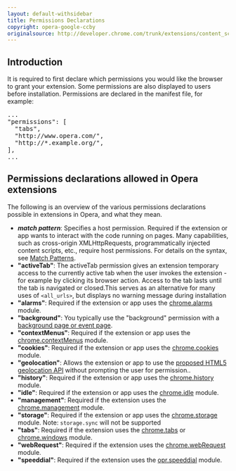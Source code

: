 ```yaml
---
layout: default-withsidebar
title: Permissions Declarations
copyright: opera-google-ccby
originalsource: http://developer.chrome.com/trunk/extensions/content_scripts.html
---
```

## Introduction

It is required to first declare which permissions you would like the browser to grant your extension. Some permissions are also displayed to users before installation. Permissions are declared in the manifest file, for example:

<pre class="prettyprint">...
"permissions": [
  "tabs",
  "http://www.opera.com/",
  "http://*.example.org/",
],
...</pre>

## Permissions declarations allowed in Opera extensions
The following is an overview of the various permissions declarations possible in extensions in Opera, and what they mean. 

* ***match pattern***: Specifies a host permission. Required if the extension or app wants to interact with the code running on pages. Many capabilities, such as cross-origin XMLHttpRequests, programmatically injected content scripts, etc., require host permissions. For details on the syntax, see [Match Patterns](tut_match_patterns.html).
* **"activeTab"**: The activeTab permission gives an extension temporary access to the currently active tab when the user invokes the extension - for example by clicking its browser action. Access to the tab lasts until the tab is navigated or closed.This serves as an alternative for many uses of `<all_urls>`, but displays no warning message during installation
* **"alarms"**: Required if the extension or app uses the [chrome.alarms](alarms.html) module.
* **"background"**: You typically use the "background" permission with a [background page or event page](tut_architecture_overview.html#the_background_process).
* **"contextMenus"**: Required if the extension or app uses the [chrome.contextMenus](contextMenus.html) module.
* **"cookies"**: Required if the extension or app uses the [chrome.cookies](cookies.html) module.
* **"geolocation"**: Allows the extension or app to use the [proposed HTML5 geolocation API](http://dev.w3.org/geo/api/spec-source.html) without prompting the user for permission..
* **"history"**: Required if the extension or app uses the [chrome.history](history.html) module.
* **"idle"**: Required if the extension or app uses the [chrome.idle](idle.html) module.
* **"management"**: Required if the extension uses the [chrome.management](management.html) module.
* **"storage"**: Required if the extension or app uses the [chrome.storage](storage.html) module. Note: `storage.sync` will not be supported
* **"tabs"**: Required if the extension uses the [chrome.tabs](tabs.html) or [chrome.windows](windows.html) module.
* **"webRequest"**: Required if the extension uses the [chrome.webRequest](webRequest.html) module. 
* **"speeddial"**:  Required if the extension uses the [opr.speeddial](speeddial.html) module.